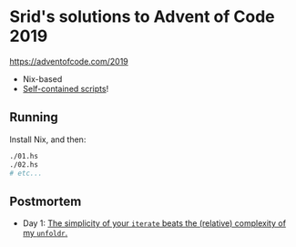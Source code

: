 # Srid's solutions to Advent of Code 2019

https://adventofcode.com/2019

- Nix-based
- [Self-contained scripts](https://www.srid.ca/haskell-nix.html#haskell-scripts)! 

## Running

Install Nix, and then:

``` sh
./01.hs
./02.hs
# etc...
```

## Postmortem

- Day 1: [The simplicity of your `iterate` beats the (relative) complexity of my `unfoldr`.](https://twitter.com/carnivivre/status/1201598078429597696)
